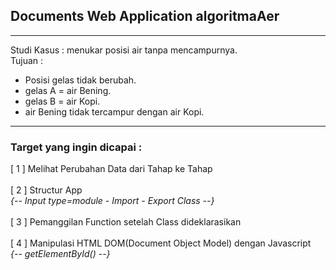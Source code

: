 ## Documents Web Application algoritmaAer
-------------------------------------------------------------------------------------------------

Studi Kasus : menukar posisi air tanpa mencampurnya.
<br>
Tujuan : 
- Posisi gelas tidak berubah.
- gelas A = air Bening.
- gelas B = air Kopi.
- air Bening tidak tercampur dengan air Kopi.

-------------------------------------------------------------------------------------------------

### Target yang ingin dicapai :

[ 1 ] Melihat Perubahan Data dari Tahap ke Tahap
<br>
<br>
[ 2 ] Structur App
<br>
_{-- Input type=module - Import - Export Class --}_
<br>
<br>
[ 3 ] Pemanggilan Function setelah Class dideklarasikan
<br>
<br>
[ 4 ] Manipulasi HTML DOM(Document Object Model) dengan Javascript
<br>
_{-- getElementById() --}_
<br>
<br>

